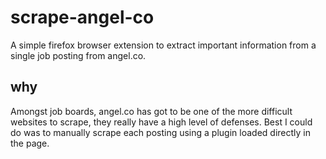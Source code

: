 # scrape-angel-co

A simple firefox browser extension to extract important
information from a single job posting from angel.co.

## why

Amongst job boards, angel.co has got to be one of the
more difficult websites to scrape, they really have a 
high level of defenses. Best I could do was to manually
scrape each posting using a plugin loaded directly 
in the page.